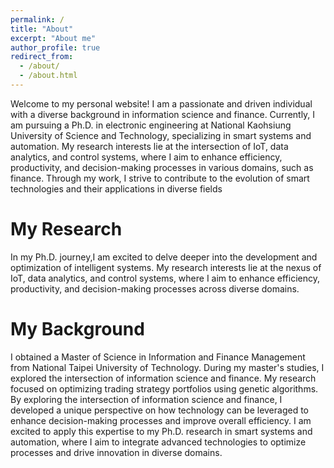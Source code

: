 ```yaml
---
permalink: /
title: "About"
excerpt: "About me"
author_profile: true
redirect_from: 
  - /about/
  - /about.html
---
```


Welcome to my personal website! I am a passionate and driven individual with a diverse background in information science and finance. Currently, I am pursuing a Ph.D. in electronic engineering at National Kaohsiung University of Science and Technology, specializing in smart systems and automation. My research interests lie at the intersection of IoT, data analytics, and control systems, where I aim to enhance efficiency, productivity, and decision-making processes in various domains, such as finance. Through my work, I strive to contribute to the evolution of smart technologies and their applications in diverse fields

My Research
======
In my Ph.D. journey,I am excited to delve deeper into the development and optimization of intelligent systems. My research interests lie at the nexus of IoT, data analytics, and control systems, where I aim to enhance efficiency, productivity, and decision-making processes across diverse domains.


My Background
======
I obtained a Master of Science in Information and Finance Management from National Taipei University of Technology. During my master's studies, I explored the intersection of information science and finance. My research focused on optimizing trading strategy portfolios using genetic algorithms. By exploring the intersection of information science and finance, I developed a unique perspective on how technology can be leveraged to enhance decision-making processes and improve overall efficiency. I am excited to apply this expertise to my Ph.D. research in smart systems and automation, where I aim to integrate advanced technologies to optimize processes and drive innovation in diverse domains.





